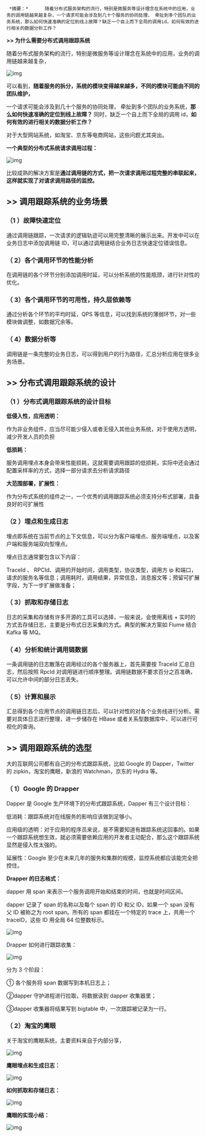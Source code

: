      *摘要：*      随着分布式服务架构的流行，特别是微服务等设计理念在系统中的应用，业务的调用链越来越复杂，一个请求可能会涉及到几十个服务的协同处理， 牵扯到多个团队的业务系统，那么如何快速准确的定位到线上故障？缺乏一个自上而下全局的调用id，如何有效的进行相关的数据分析工作？

**>> 为什么需要分布式调用跟踪系统**

随着分布式服务架构的流行，特别是微服务等设计理念在系统中的应用，业务的调用链越来越复杂，

![img](http://images2015.cnblogs.com/blog/524341/201607/524341-20160728111215294-1511204813.png)

可以看到，**随着服务的拆分，系统的模块变得越来越多，不同的模块可能由不同的团队维护，**

一个请求可能会涉及到几十个服务的协同处理， 牵扯到多个团队的业务系统，**那么如何快速准确的定位到线上故障？** 同时，缺乏一个自上而下全局的调用 id，**如何有效的进行相关的数据分析工作？**

对于大型网站系统，如淘宝、京东等电商网站，这些问题尤其突出。

**一个典型的分布式系统请求调用过程：**

![img](http://images2015.cnblogs.com/blog/524341/201607/524341-20160727211005747-332815071.png)

比较成熟的解决方案是**通过调用链的方式，把一次请求调用过程完整的串联起来，这样就实现了对请求调用路径的监控。**

## >> 调用跟踪系统的业务场景

### （1 ）故障快速定位

通过调用链跟踪，一次请求的逻辑轨迹可以用完整清晰的展示出来。开发中可以在业务日志中添加调用链 ID，可以通过调用链结合业务日志快速定位错误信息。

### （ 2）各个调用环节的性能分析

在调用链的各个环节分别添加调用时延，可以分析系统的性能瓶颈，进行针对性的优化。

### （ 3）各个调用环节的可用性，持久层依赖等

通过分析各个环节的平均时延，QPS 等信息，可以找到系统的薄弱环节，对一些模块做调整，如数据冗余等。

### （ 4）数据分析等

调用链是一条完整的业务日志，可以得到用户的行为路径，汇总分析应用在很多业务场景。

## >> 分布式调用跟踪系统的设计

### （1 ）分布式调用跟踪系统的设计目标

**低侵入性，应用透明：**

作为非业务组件，应当尽可能少侵入或者无侵入其他业务系统，对于使用方透明，减少开发人员的负担

**低损耗：**

服务调用埋点本身会带来性能损耗，这就需要调用跟踪的低损耗，实际中还会通过配置采样率的方式，选择一部分请求去分析请求路径

**大范围部署，扩展性：**

作为分布式系统的组件之一，一个优秀的调用跟踪系统必须支持分布式部署，具备良好的可扩展性

### （2 ）埋点和生成日志

埋点即系统在当前节点的上下文信息，可以分为客户端埋点、服务端埋点，以及客户端和服务端双向型埋点。

埋点日志通常要包含以下内容：

TraceId 、 RPCId、调用的开始时间，调用类型，协议类型，调用方 ip 和端口，请求的服务名等信息；调用耗时，调用结果，异常信息，消息报文等；预留可扩展字段，为下一步扩展做准备；

### （ 3）抓取和存储日志

日志的采集和存储有许多开源的工具可以选择，一般来说，会使用离线 + 实时的方式去存储日志，主要是分布式日志采集的方式。典型的解决方案如 Flume 结合 Kafka 等 MQ。

### （ 4）分析和统计调用链数据

一条调用链的日志散落在调用经过的各个服务器上，首先需要按 TraceId 汇总日志，然后按照 RpcId 对调用链进行顺序整理。调用链数据不要求百分之百准确，可以允许中间的部分日志丢失。

### （ 5）计算和展示

汇总得到各个应用节点的调用链日志后，可以针对性的对各个业务线进行分析。需要对具体日志进行整理，进一步储存在 HBase 或者关系型数据库中，可以进行可视化的查询。

## >> 调用跟踪系统的选型

大的互联网公司都有自己的分布式跟踪系统，比如 Google 的 Dapper，Twitter 的 zipkin，淘宝的鹰眼，新浪的 Watchman，京东的 Hydra 等。

### （ 1）Google 的 Drapper

Dapper 是 Google 生产环境下的分布式跟踪系统，Dapper 有三个设计目标：

低消耗：跟踪系统对在线服务的影响应该做到足够小。

应用级的透明：对于应用的程序员来说，是不需要知道有跟踪系统这回事的。如果一个跟踪系统想生效，就必须需要依赖应用的开发者主动配合，那么这个跟踪系统显然是侵入性太强的。

延展性：Google 至少在未来几年的服务和集群的规模，监控系统都应该能完全把控住。

**Drapper 的日志格式：**

dapper 用 span 来表示一个服务调用开始和结束的时间，也就是时间区间。

dapper 记录了 span 的名称以及每个 span 的 ID 和父 ID，如果一个 span 没有父 ID 被称之为 root span。所有的 span 都挂在一个特定的 trace 上，共用一个 traceID，这些 ID 用全局 64 位整数标示。

![img](http://images2015.cnblogs.com/blog/524341/201607/524341-20160727205757028-1834051813.png)

Drapper 如何进行跟踪收集：

![img](http://images2015.cnblogs.com/blog/524341/201607/524341-20160727205905106-1823480632.png)

分为 3 个阶段：

① 各个服务将 span 数据写到本机日志上；

②dapper 守护进程进行拉取，将数据读到 dapper 收集器里；

③dapper 收集器将结果写到 bigtable 中，一次跟踪被记录为一行。

### （ 2）淘宝的鹰眼

关于淘宝的鹰眼系统，主要资料来自于内部分享，

![img](http://images2015.cnblogs.com/blog/524341/201607/524341-20160727210517138-692387667.png)

**鹰眼埋点和生成日志：**

![img](http://images2015.cnblogs.com/blog/524341/201607/524341-20160727210533872-2045138414.png)

**如何抓取和存储日志：**

![img](http://images2015.cnblogs.com/blog/524341/201607/524341-20160727210542216-2111202319.png)

**鹰眼的实现小结：**

![img](http://images2015.cnblogs.com/blog/524341/201607/524341-20160727210551513-1147617933.png)
